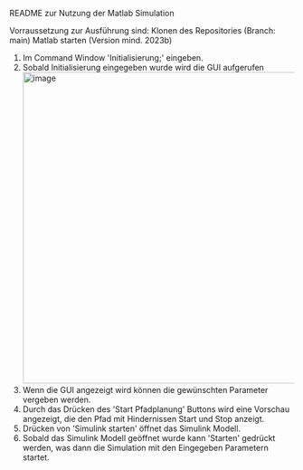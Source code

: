 README zur Nutzung der Matlab Simulation

Vorraussetzung zur Ausführung sind: 
Klonen des Repositories (Branch: main)
Matlab starten (Version mind. 2023b)


1. Im Command Window 'Initialisierung;' eingeben.
2. Sobald Initialisierung eingegeben wurde wird die GUI aufgerufen <img width="550" alt="image" src="https://github.com/user-attachments/assets/319440fc-6d18-4f02-a05b-685939b64473" />
3. Wenn die GUI angezeigt wird können die gewünschten Parameter vergeben werden.
4. Durch das Drücken des 'Start Pfadplanung' Buttons wird eine Vorschau angezeigt, die den Pfad mit Hindernissen Start und Stop anzeigt.
5. Drücken von 'Simulink starten' öffnet das Simulink Modell.
6. Sobald das Simulink Modell geöffnet wurde kann 'Starten' gedrückt werden, was dann die Simulation mit den Eingegeben Parametern startet.


